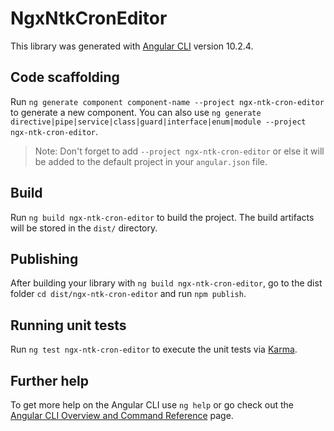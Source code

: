 # NgxNtkCronEditor

This library was generated with [Angular CLI](https://github.com/angular/angular-cli) version 10.2.4.

## Code scaffolding

Run `ng generate component component-name --project ngx-ntk-cron-editor` to generate a new component. You can also use `ng generate directive|pipe|service|class|guard|interface|enum|module --project ngx-ntk-cron-editor`.
> Note: Don't forget to add `--project ngx-ntk-cron-editor` or else it will be added to the default project in your `angular.json` file. 

## Build

Run `ng build ngx-ntk-cron-editor` to build the project. The build artifacts will be stored in the `dist/` directory.

## Publishing

After building your library with `ng build ngx-ntk-cron-editor`, go to the dist folder `cd dist/ngx-ntk-cron-editor` and run `npm publish`.

## Running unit tests

Run `ng test ngx-ntk-cron-editor` to execute the unit tests via [Karma](https://karma-runner.github.io).

## Further help

To get more help on the Angular CLI use `ng help` or go check out the [Angular CLI Overview and Command Reference](https://angular.io/cli) page.
